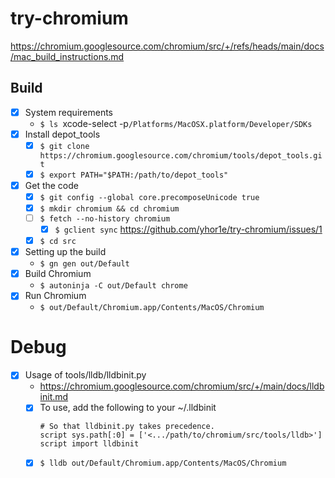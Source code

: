 # try-chromium

https://chromium.googlesource.com/chromium/src/+/refs/heads/main/docs/mac_build_instructions.md

## Build

- [x] System requirements
  - `$ ls `xcode-select -p`/Platforms/MacOSX.platform/Developer/SDKs`
- [x] Install depot_tools
  - [x] `$ git clone https://chromium.googlesource.com/chromium/tools/depot_tools.git`
  - [x] `$ export PATH="$PATH:/path/to/depot_tools"`
- [x] Get the code
  - [x] `$ git config --global core.precomposeUnicode true`
  - [x] `$ mkdir chromium && cd chromium`
  - [ ] `$ fetch --no-history chromium`
    - [x] `$ gclient sync` https://github.com/yhor1e/try-chromium/issues/1
  - [x] `$ cd src`
- [x] Setting up the build
  - `$ gn gen out/Default`
- [x] Build Chromium
  - `$ autoninja -C out/Default chrome`
- [x] Run Chromium
  - `$ out/Default/Chromium.app/Contents/MacOS/Chromium`

# Debug

- [x] Usage of tools/lldb/lldbinit.py
  - https://chromium.googlesource.com/chromium/src/+/main/docs/lldbinit.md
  - [x] To use, add the following to your ~/.lldbinit
    ``` 
    # So that lldbinit.py takes precedence.
    script sys.path[:0] = ['<.../path/to/chromium/src/tools/lldb>']
    script import lldbinit
    ```
  - [x] `$ lldb out/Default/Chromium.app/Contents/MacOS/Chromium`
